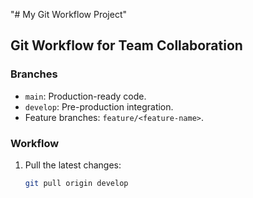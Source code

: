 "# My Git Workflow Project" 
## Git Workflow for Team Collaboration

### Branches
- `main`: Production-ready code.
- `develop`: Pre-production integration.
- Feature branches: `feature/<feature-name>`.

### Workflow
1. Pull the latest changes:
   ```bash
   git pull origin develop
